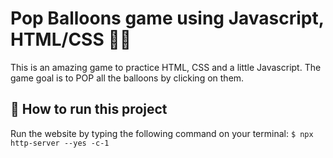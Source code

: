 # Pop Balloons game using Javascript, HTML/CSS 🎈🎊

This is an amazing game to practice HTML, CSS and a little Javascript.
The game goal is to POP all the balloons by clicking on them.

## 🌱  How to run this project

Run the website by typing the following command on your terminal: `$ npx http-server --yes -c-1`
